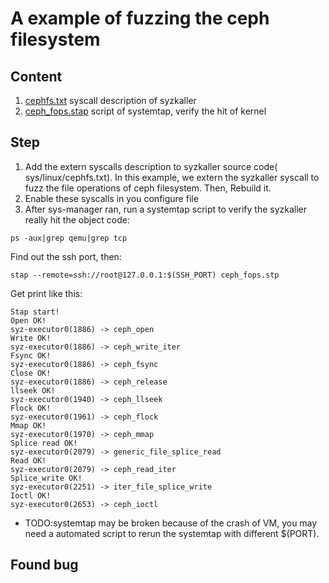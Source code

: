 # A example of fuzzing the ceph filesystem  

## Content  
1. [cephfs.txt](cephfs.txt) syscall description of syzkaller
2. [ceph_fops.stap](ceph_fops.stap) script of systemtap, verify the hit of kernel

## Step  
1. Add the extern syscalls description to syzkaller source code( sys/linux/cephfs.txt). In this example, we extern the syzkaller syscall to fuzz the file operations of ceph filesystem. Then, Rebuild it.
2. Enable these syscalls in you configure file
3. After sys-manager ran, run a systemtap script to verify the syzkaller really hit the object code:
```  
ps -aux|grep qemu|grep tcp
```  
Find out the ssh port, then:
```  
stap --remote=ssh://root@127.0.0.1:$(SSH_PORT) ceph_fops.stp
```  
Get print like this:  
```  
Stap start!
Open OK!
syz-executor0(1886) -> ceph_open
Write OK!
syz-executor0(1886) -> ceph_write_iter
Fsync OK!
syz-executor0(1886) -> ceph_fsync
Close OK!
syz-executor0(1886) -> ceph_release
llseek OK!
syz-executor0(1940) -> ceph_llseek
Flock OK!
syz-executor0(1961) -> ceph_flock
Mmap OK!
syz-executor0(1970) -> ceph_mmap
Splice read OK!
syz-executor0(2079) -> generic_file_splice_read
Read OK!
syz-executor0(2079) -> ceph_read_iter
Splice_write OK!
syz-executor0(2251) -> iter_file_splice_write
Ioctl OK!
syz-executor0(2653) -> ceph_ioctl
```  

* TODO:systemtap may be broken because of the crash of VM, you may need a automated script to rerun the systemtap with different $(PORT).

## Found bug  
